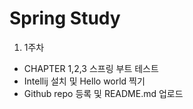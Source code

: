 # Spring Study
 1. 1주차
  - CHAPTER 1,2,3 스프링 부트 테스트
  - Intellij 설치 및 Hello world 찍기
  - Github repo 등록 및 README.md 업로드
